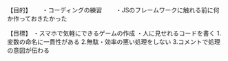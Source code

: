 【目的】　　
・コーディングの練習　　
・JSのフレームワークに触れる前に何か作っておきたかった　　

【目標】
・スマホで気軽にできるゲームの作成
・人に見せれるコードを書く
  1.変数の命名に一貫性がある
  2.無駄・効率の悪い処理をしない
  3.コメントで処理の意図が伝わる
